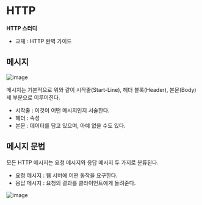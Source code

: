 # HTTP

<strong>HTTP 스터디</strong>

- 교재 : HTTP 완벽 가이드

## 메시지

![image](https://user-images.githubusercontent.com/81916648/147874289-bca3c92b-f70a-4f26-ac64-391386f6aa62.png)

메시지는 기본적으로 위와 같이 시작줄(Start-Line), 헤더 블록(Header), 본문(Body) 세 부분으로 이루어진다.

- 시작줄 : 이것이 어떤 메시지인지 서술한다.
- 헤더 : 속성
- 본문 : 데이터를 담고 있으며, 아예 없을 수도 있다.

## 메시지 문법

모든 HTTP 메시지는 요청 메시지와 응답 메시지 두 가지로 분류된다.

- 요청 메시지 : 웹 서버에 어떤 동작을 요구한다.
- 응답 메시지 : 요청의 결과를 클라이언트에게 돌려준다.
 
![image](https://user-images.githubusercontent.com/81916648/147874425-7ae39833-6d12-455e-a8e6-f479fd69c4b7.png)

